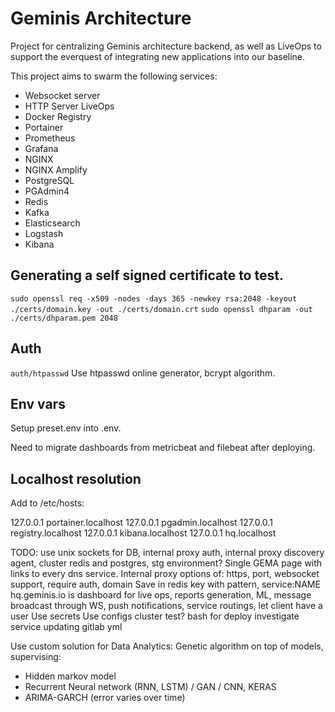# Geminis Architecture

Project for centralizing Geminis architecture backend, as well as LiveOps to support the everquest of integrating new applications into our baseline.

This project aims to swarm the following services:

* Websocket server
* HTTP Server LiveOps
* Docker Registry
* Portainer
* Prometheus
* Grafana
* NGINX
* NGINX Amplify
* PostgreSQL
* PGAdmin4
* Redis
* Kafka
* Elasticsearch
* Logstash
* Kibana

## Generating a self signed certificate to test.
`sudo openssl req -x509 -nodes -days 365 -newkey rsa:2048 -keyout ./certs/domain.key -out ./certs/domain.crt`
`sudo openssl dhparam -out ./certs/dhparam.pem 2048`

## Auth
`auth/htpasswd`
Use htpasswd online generator, bcrypt algorithm.

## Env vars
Setup preset.env into .env.

Need to migrate dashboards from metricbeat and filebeat after deploying.

## Localhost resolution
Add to /etc/hosts:

127.0.0.1 portainer.localhost
127.0.0.1 pgadmin.localhost
127.0.0.1 registry.localhost
127.0.0.1 kibana.localhost
127.0.0.1 hq.localhost

TODO: use unix sockets for DB, internal proxy auth, internal proxy discovery agent, cluster redis and postgres, stg environment? Single GEMA page with links to every dns service.
Internal proxy options of: https, port, websocket support, require auth, domain
Save in redis key with pattern, service:NAME
hq.geminis.io is dashboard for live ops, reports generation, ML, message broadcast through WS, push notifications, service routings, let client have a user
Use secrets
Use configs
cluster test?
bash for deploy
investigate service updating
gitlab yml

Use custom solution for Data Analytics:
Genetic algorithm on top of models, supervising:
- Hidden markov model
- Recurrent Neural network (RNN, LSTM) / GAN / CNN, KERAS
- ARIMA-GARCH (error varies over time)
